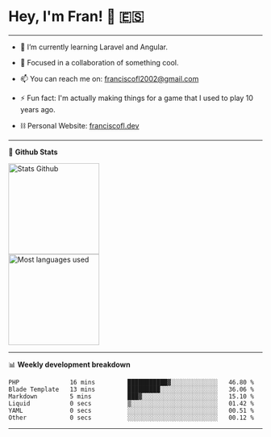 # Hey, I'm Fran! 👋 :es:

-------

- 🌱 I’m currently learning Laravel and Angular.

- 👯 Focused in a collaboration of something cool.

- 📫 You can reach me on: franciscofl2002@gmail.com

- ⚡ Fun fact: I'm actually making things for a game that I used to play 10 years ago.

- ⛓  Personal Website: [franciscofl.dev](https://www.franciscofl.dev/)

-------

📝 **Github Stats**


<div align="left">
  <img height="180em" src="https://github-readme-stats.vercel.app/api?username=franciscofl12&count_private=true&show_icons=true&theme=dracula&bg_color=-45deg,282A36,3D3344" alt="Stats Github"/>
  <br>
  <img height="180em" src="https://github-readme-stats.vercel.app/api/top-langs/?username=franciscofl12&count_private&theme=dracula&bg_color=-45deg,282A36,3D3344&layout=compact&langs_count=6" alt="Most languages used"/>
</div>

-------

📊 **Weekly development breakdown**


<!--START_SECTION:waka-->

```text
PHP              16 mins         ███████████▓░░░░░░░░░░░░░   46.80 %
Blade Template   13 mins         █████████░░░░░░░░░░░░░░░░   36.06 %
Markdown         5 mins          ███▓░░░░░░░░░░░░░░░░░░░░░   15.10 %
Liquid           0 secs          ▒░░░░░░░░░░░░░░░░░░░░░░░░   01.42 %
YAML             0 secs          ░░░░░░░░░░░░░░░░░░░░░░░░░   00.51 %
Other            0 secs          ░░░░░░░░░░░░░░░░░░░░░░░░░   00.12 %
```

<!--END_SECTION:waka-->

-------

